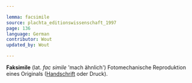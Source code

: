 ```yaml
---

lemma: facsimile
source: plachta_editionswissenschaft_1997
page: 136
language: German
contributor: Wout
updated_by: Wout

---
```


**Faksimile** (lat. _fac simile_ 'mach ähnlich') Fotomechanische Reproduktion eines Originals ([Handschrift](manuscript.html) oder Druck).
